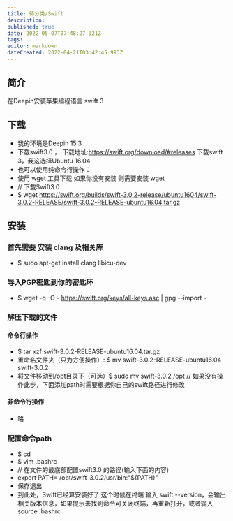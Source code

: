 ```yaml
---
title: 待分类/Swift
description: 
published: true
date: 2022-05-07T07:48:27.321Z
tags: 
editor: markdown
dateCreated: 2022-04-21T03:42:45.993Z
---
```


## 简介

在Deepin安装苹果编程语言 swift 3

## 下载

- 我的环境是Deepin 15.3
- 下载swift3.0 ， 下载地址:<https://swift.org/download/#releases> 下载swift 3，我这选择Ubuntu 16.04
- 也可以使用纯命令行操作：
- 使用 wget 工具下载 如果你没有安装 则需要安装 wget
- // 下载Swift3.0
- $ wget <https://swift.org/builds/swift-3.0.2-release/ubuntu1604/swift-3.0.2-RELEASE/swift-3.0.2-RELEASE-ubuntu16.04.tar.gz>

## 安装

### 首先需要 安装 clang 及相关库

- $ sudo apt-get install clang libicu-dev

### 导入PGP密匙到你的密匙环

- $ wget -q -O - <https://swift.org/keys/all-keys.asc> |  gpg --import -

### 解压下载的文件

#### 命令行操作

- $ tar xzf swift-3.0.2-RELEASE-ubuntu16.04.tar.gz
- 重命名文件夹（只为方便操作）: $ mv swift-3.0.2-RELEASE-ubuntu16.04 swift-3.0.2
- 将文件移动到/opt目录下（可选）$ sudo mv swift-3.0.2 /opt // 如果没有操作此步，下面添加path时需要根据你自己的swift路径进行修改

#### 非命令行操作

- 略

### 配置命令path

- $ cd
- $ vim .bashrc
- // 在文件的最底部配置swift3.0 的路径(输入下面的内容)
- export PATH= /opt/swift-3.0.2/usr/bin:"${PATH}"
- 保存退出
- 到此处，Swift已经算安装好了 这个时候在终端 输入 swift --version，会输出相关版本信息，如果提示未找到命令可关闭终端，再重新打开，或者输入source .bashrc
